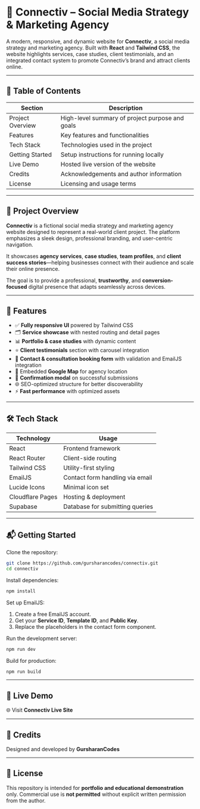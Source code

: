 # 📱 Connectiv – Social Media Strategy & Marketing Agency

A modern, responsive, and dynamic website for **Connectiv**, a social media strategy and marketing agency. Built with **React** and **Tailwind CSS**, the website highlights services, case studies, client testimonials, and an integrated contact system to promote Connectiv’s brand and attract clients online.

---

## 📘 Table of Contents

| Section          | Description                                     |
| ---------------- | ----------------------------------------------- |
| Project Overview | High-level summary of project purpose and goals |
| Features         | Key features and functionalities                |
| Tech Stack       | Technologies used in the project                |
| Getting Started  | Setup instructions for running locally          |
| Live Demo        | Hosted live version of the website              |
| Credits          | Acknowledgements and author information         |
| License          | Licensing and usage terms                       |

---

## 🚀 Project Overview

**Connectiv** is a fictional social media strategy and marketing agency website designed to represent a real-world client project. The platform emphasizes a sleek design, professional branding, and user-centric navigation.

It showcases **agency services**, **case studies**, **team profiles**, and **client success stories**—helping businesses connect with their audience and scale their online presence.

The goal is to provide a professional, **trustworthy**, and **conversion-focused** digital presence that adapts seamlessly across devices.

---

## 🧩 Features

* ✅ **Fully responsive UI** powered by Tailwind CSS
* 🗂️ **Service showcase** with nested routing and detail pages
* 📊 **Portfolio & case studies** with dynamic content
* ⭐ **Client testimonials** section with carousel integration
* 📅 **Contact & consultation booking form** with validation and EmailJS integration
* 📍 Embedded **Google Map** for agency location
* 💬 **Confirmation modal** on successful submissions
* 🌐 SEO-optimized structure for better discoverability
* ⚡ **Fast performance** with optimized assets

---

## 🛠️ Tech Stack

| Technology       | Usage                           |
| ---------------- | ------------------------------- |
| React            | Frontend framework              |
| React Router     | Client-side routing             |
| Tailwind CSS     | Utility-first styling           |
| EmailJS          | Contact form handling via email |
| Lucide Icons     | Minimal icon set                |
| Cloudflare Pages | Hosting & deployment            |
| Supabase         | Database for submitting queries |

---

## 📬 Getting Started

Clone the repository:

```bash
git clone https://github.com/gursharancodes/connectiv.git
cd connectiv
```

Install dependencies:

```bash
npm install
```

Set up EmailJS:

1. Create a free EmailJS account.
2. Get your **Service ID**, **Template ID**, and **Public Key**.
3. Replace the placeholders in the contact form component.

Run the development server:

```bash
npm run dev
```

Build for production:

```bash
npm run build
```

---

## 📌 Live Demo

🌐 Visit **Connectiv Live Site**

---

## 🤝 Credits

Designed and developed by **GursharanCodes**

---

## 📄 License

This repository is intended for **portfolio and educational demonstration** only.
Commercial use is **not permitted** without explicit written permission from the author.
